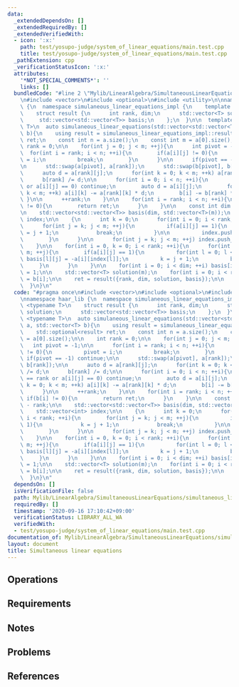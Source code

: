 ```yaml
---
data:
  _extendedDependsOn: []
  _extendedRequiredBy: []
  _extendedVerifiedWith:
  - icon: ':x:'
    path: test/yosupo-judge/system_of_linear_equations/main.test.cpp
    title: test/yosupo-judge/system_of_linear_equations/main.test.cpp
  _pathExtension: cpp
  _verificationStatusIcon: ':x:'
  attributes:
    '*NOT_SPECIAL_COMMENTS*': ''
    links: []
  bundledCode: "#line 2 \"Mylib/LinearAlgebra/SimultaneousLinearEquations/simultaneous_linear_equations.cpp\"\
    \n#include <vector>\n#include <optional>\n#include <utility>\n\nnamespace haar_lib\
    \ {\n  namespace simulaneous_linear_equations_impl {\n    template <typename T>\n\
    \    struct result {\n      int rank, dim;\n      std::vector<T> solution;\n \
    \     std::vector<std::vector<T>> basis;\n    };\n  }\n\n  template <typename\
    \ T>\n  auto simulaneous_linear_equations(std::vector<std::vector<T>> a, std::vector<T>\
    \ b){\n    using result = simulaneous_linear_equations_impl::result<T>;\n    std::optional<result>\
    \ ret;\n    const int n = a.size();\n    const int m = a[0].size();\n\n    int\
    \ rank = 0;\n\n    for(int j = 0; j < m; ++j){\n      int pivot = -1;\n\n    \
    \  for(int i = rank; i < n; ++i){\n        if(a[i][j] != 0){\n          pivot\
    \ = i;\n          break;\n        }\n      }\n\n      if(pivot == -1) continue;\n\
    \n      std::swap(a[pivot], a[rank]);\n      std::swap(b[pivot], b[rank]);\n\n\
    \      auto d = a[rank][j];\n      for(int k = 0; k < m; ++k) a[rank][k] /= d;\n\
    \      b[rank] /= d;\n\n      for(int i = 0; i < n; ++i){\n        if(i == rank\
    \ or a[i][j] == 0) continue;\n        auto d = a[i][j];\n        for(int k = 0;\
    \ k < m; ++k) a[i][k] -= a[rank][k] * d;\n        b[i] -= b[rank] * d;\n     \
    \ }\n\n      ++rank;\n    }\n\n    for(int i = rank; i < n; ++i){\n      if(b[i]\
    \ != 0){\n        return ret;\n      }\n    }\n\n    const int dim = m - rank;\n\
    \n    std::vector<std::vector<T>> basis(dim, std::vector<T>(m));\n    std::vector<int>\
    \ index;\n\n    {\n      int k = 0;\n      for(int i = 0; i < rank; ++i){\n  \
    \      for(int j = k; j < m; ++j){\n          if(a[i][j] == 1){\n            k\
    \ = j + 1;\n            break;\n          }\n\n          index.push_back(j);\n\
    \        }\n      }\n\n      for(int j = k; j < m; ++j) index.push_back(j);\n\
    \    }\n\n    for(int i = 0, k = 0; i < rank; ++i){\n      for(int j = k; j <\
    \ m; ++j){\n        if(a[i][j] == 1){\n          for(int l = 0; l < dim; ++l)\
    \ basis[l][j] = -a[i][index[l]];\n          k = j + 1;\n          break;\n   \
    \     }\n      }\n    }\n\n    for(int i = 0; i < dim; ++i) basis[i][index[i]]\
    \ = 1;\n\n    std::vector<T> solution(m);\n    for(int i = 0; i < rank; ++i) solution[i]\
    \ = b[i];\n\n    ret = result({rank, dim, solution, basis});\n\n    return ret;\n\
    \  }\n}\n"
  code: "#pragma once\n#include <vector>\n#include <optional>\n#include <utility>\n\
    \nnamespace haar_lib {\n  namespace simulaneous_linear_equations_impl {\n    template\
    \ <typename T>\n    struct result {\n      int rank, dim;\n      std::vector<T>\
    \ solution;\n      std::vector<std::vector<T>> basis;\n    };\n  }\n\n  template\
    \ <typename T>\n  auto simulaneous_linear_equations(std::vector<std::vector<T>>\
    \ a, std::vector<T> b){\n    using result = simulaneous_linear_equations_impl::result<T>;\n\
    \    std::optional<result> ret;\n    const int n = a.size();\n    const int m\
    \ = a[0].size();\n\n    int rank = 0;\n\n    for(int j = 0; j < m; ++j){\n   \
    \   int pivot = -1;\n\n      for(int i = rank; i < n; ++i){\n        if(a[i][j]\
    \ != 0){\n          pivot = i;\n          break;\n        }\n      }\n\n     \
    \ if(pivot == -1) continue;\n\n      std::swap(a[pivot], a[rank]);\n      std::swap(b[pivot],\
    \ b[rank]);\n\n      auto d = a[rank][j];\n      for(int k = 0; k < m; ++k) a[rank][k]\
    \ /= d;\n      b[rank] /= d;\n\n      for(int i = 0; i < n; ++i){\n        if(i\
    \ == rank or a[i][j] == 0) continue;\n        auto d = a[i][j];\n        for(int\
    \ k = 0; k < m; ++k) a[i][k] -= a[rank][k] * d;\n        b[i] -= b[rank] * d;\n\
    \      }\n\n      ++rank;\n    }\n\n    for(int i = rank; i < n; ++i){\n     \
    \ if(b[i] != 0){\n        return ret;\n      }\n    }\n\n    const int dim = m\
    \ - rank;\n\n    std::vector<std::vector<T>> basis(dim, std::vector<T>(m));\n\
    \    std::vector<int> index;\n\n    {\n      int k = 0;\n      for(int i = 0;\
    \ i < rank; ++i){\n        for(int j = k; j < m; ++j){\n          if(a[i][j] ==\
    \ 1){\n            k = j + 1;\n            break;\n          }\n\n          index.push_back(j);\n\
    \        }\n      }\n\n      for(int j = k; j < m; ++j) index.push_back(j);\n\
    \    }\n\n    for(int i = 0, k = 0; i < rank; ++i){\n      for(int j = k; j <\
    \ m; ++j){\n        if(a[i][j] == 1){\n          for(int l = 0; l < dim; ++l)\
    \ basis[l][j] = -a[i][index[l]];\n          k = j + 1;\n          break;\n   \
    \     }\n      }\n    }\n\n    for(int i = 0; i < dim; ++i) basis[i][index[i]]\
    \ = 1;\n\n    std::vector<T> solution(m);\n    for(int i = 0; i < rank; ++i) solution[i]\
    \ = b[i];\n\n    ret = result({rank, dim, solution, basis});\n\n    return ret;\n\
    \  }\n}\n"
  dependsOn: []
  isVerificationFile: false
  path: Mylib/LinearAlgebra/SimultaneousLinearEquations/simultaneous_linear_equations.cpp
  requiredBy: []
  timestamp: '2020-09-16 17:10:42+09:00'
  verificationStatus: LIBRARY_ALL_WA
  verifiedWith:
  - test/yosupo-judge/system_of_linear_equations/main.test.cpp
documentation_of: Mylib/LinearAlgebra/SimultaneousLinearEquations/simultaneous_linear_equations.cpp
layout: document
title: Simultaneous linear equations
---
```


## Operations

## Requirements

## Notes

## Problems

## References
